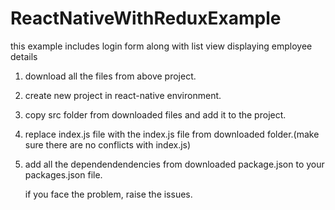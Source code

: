 # ReactNativeWithReduxExample
this example includes login form along with list view displaying employee details 

1. download all the files from above project.
2. create new project in react-native environment.
3. copy src folder from downloaded files and add it to the project. 
4. replace index.js file with the index.js file from downloaded folder.(make sure there are no conflicts with index.js)
5. add all the dependendendencies from downloaded package.json to your packages.json file.

   if you face the problem, raise the issues.
     
